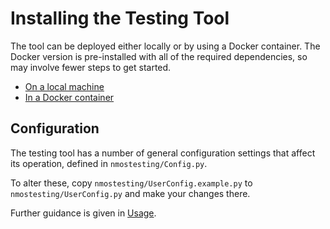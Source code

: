 # Installing the Testing Tool

The tool can be deployed either locally or by using a Docker container. The Docker version is pre-installed with all of the required dependencies, so may involve fewer steps to get started.

- [On a local machine](1.1.%20Installation%20-%20Local.md)
- [In a Docker container](1.2.%20Installation%20-%20Docker.md)

## Configuration

The testing tool has a number of general configuration settings that affect its operation, defined in `nmostesting/Config.py`.
 
To alter these, copy `nmostesting/UserConfig.example.py` to `nmostesting/UserConfig.py` and make your changes there.

Further guidance is given in [Usage](2.0.%20Usage.md#configuration).
